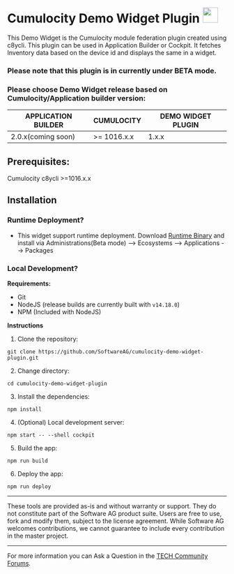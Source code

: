 # Cumulocity Demo Widget Plugin [<img width="35" src="https://user-images.githubusercontent.com/67993842/97668428-f360cc80-1aa7-11eb-8801-da578bda4334.png"/>](https://github.com/SoftwareAG/cumulocity-demo-widget-plugin/releases/download/1.0.2-beta/cumulocity-demo-widget-plugin-1.0.2-beta.zip)

This Demo Widget is the Cumulocity module federation plugin created using c8ycli. This plugin can be used in Application Builder or Cockpit. It fetches Inventory data based on the device id and displays the same in a widget.

### Please note that this plugin is in currently under BETA mode.

### Please choose Demo Widget release based on Cumulocity/Application builder version:

|APPLICATION BUILDER | CUMULOCITY | DEMO WIDGET PLUGIN  |
|--------------------|------------|---------------------|
| 2.0.x(coming soon)| >= 1016.x.x| 1.x.x               |


## Prerequisites:
   Cumulocity c8ycli >=1016.x.x
   
## Installation

  
### Runtime Deployment?

* This widget support runtime deployment. Download [Runtime Binary](https://github.com/SoftwareAG/cumulocity-demo-widget-plugin/releases/download/1.0.2-beta/cumulocity-demo-widget-plugin-1.0.2-beta.zip) and install via Administrations(Beta mode) --> Ecosystems --> Applications --> Packages 

### Local Development?

**Requirements:**
* Git
* NodeJS (release builds are currently built with `v14.18.0`)
* NPM (Included with NodeJS)

**Instructions**
1. Clone the repository: 
```
git clone https://github.com/SoftwareAG/cumulocity-demo-widget-plugin.git
```
2. Change directory: 
```
cd cumulocity-demo-widget-plugin
```
3. Install the dependencies: 
```
npm install
```
4. (Optional) Local development server: 
```
npm start -- --shell cockpit
```
5. Build the app: 
```
npm run build
```
6. Deploy the app: 
```
npm run deploy
```


------------------------------

These tools are provided as-is and without warranty or support. They do not constitute part of the Software AG product suite. Users are free to use, fork and modify them, subject to the license agreement. While Software AG welcomes contributions, we cannot guarantee to include every contribution in the master project.
_____________________
For more information you can Ask a Question in the [TECH Community Forums](https://tech.forums.softwareag.com/tag/Cumulocity-IoT).
